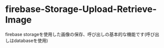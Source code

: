 # firebase-Storage-Upload-Retrieve-Image
firebase storageを使用した画像の保存、呼び出しの基本的な機能です(呼び出しはdatabaseを使用)

